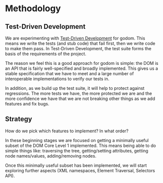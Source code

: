 # Methodology #

## Test-Driven Development ##

We are experimenting with [Test-Driven Development](http://en.wikipedia.org/wiki/Test-driven_development) for godom.  This means we write the tests (and stub code) that fail first, then we write code to make them pass.  In Test-Driven Development, the test suite forms the basis of the requirements of the project.

The reason we feel this is a good approach for godom is simple: the DOM is an API that is fairly well-specified and broadly implemented.  This gives us a stable specification that we have to meet and a large number of interoperable implementations to verify our tests in.

In addition, as we build up the test suite, it will help to protect against regressions.  The more tests we have, the more protected we are and the more confidence we have that we are not breaking other things as we add features and fix bugs.

## Strategy ##

How do we pick which features to implement?  In what order?

In these beginning stages we are focused on getting a minimally useful subset of the DOM Core Level 1 implemented.  This means being able to do simple things like: traversing the tree, getting/setting attributes, getting node names/values, adding/removing nodes.

Once this minimally useful subset has been implemented, we will start exploring further aspects (XML namespaces, Element Traversal, Selectors API).